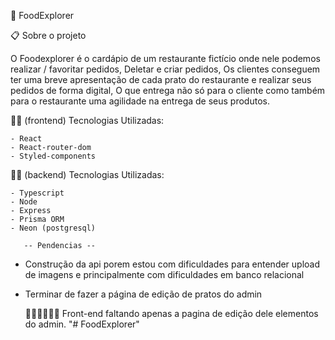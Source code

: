 🍕 FoodExplorer

📋 Sobre o projeto

O Foodexplorer é o cardápio de um restaurante fictício onde nele podemos realizar / favoritar pedidos, Deletar e criar pedidos,
Os clientes conseguem ter uma breve apresentação de cada prato do restaurante e realizar seus pedidos de forma digital, O que entrega não só para o cliente
como também para o restaurante uma agilidade na entrega de seus produtos.

👨‍💻 (frontend) Tecnologias Utilizadas:

```
- React
- React-router-dom
- Styled-components
```

👨‍🔬 (backend) Tecnologias Utilizadas:

```
- Typescript
- Node
- Express
- Prisma ORM
- Neon (postgresql)
```

       -- Pendencias --

* Construção da api porem estou com dificuldades para entender upload de imagens e principalmente com dificuldades em banco relacional

* Terminar de fazer a página de edição de pratos do admin

     👩‍💻👩‍💻👩‍💻 Front-end faltando apenas a pagina de edição dele elementos do admin.
"# FoodExplorer" 
